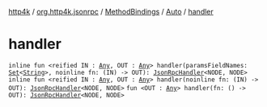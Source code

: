 [http4k](../../../index.md) / [org.http4k.jsonrpc](../../index.md) / [MethodBindings](../index.md) / [Auto](index.md) / [handler](./handler.md)

# handler

`inline fun <reified IN : `[`Any`](https://kotlinlang.org/api/latest/jvm/stdlib/kotlin/-any/index.html)`, OUT : `[`Any`](https://kotlinlang.org/api/latest/jvm/stdlib/kotlin/-any/index.html)`> handler(paramsFieldNames: `[`Set`](https://kotlinlang.org/api/latest/jvm/stdlib/kotlin.collections/-set/index.html)`<`[`String`](https://kotlinlang.org/api/latest/jvm/stdlib/kotlin/-string/index.html)`>, noinline fn: (IN) -> OUT): `[`JsonRpcHandler`](../../-json-rpc-handler.md)`<NODE, NODE>`
`inline fun <reified IN : `[`Any`](https://kotlinlang.org/api/latest/jvm/stdlib/kotlin/-any/index.html)`, OUT : `[`Any`](https://kotlinlang.org/api/latest/jvm/stdlib/kotlin/-any/index.html)`> handler(noinline fn: (IN) -> OUT): `[`JsonRpcHandler`](../../-json-rpc-handler.md)`<NODE, NODE>`
`fun <OUT : `[`Any`](https://kotlinlang.org/api/latest/jvm/stdlib/kotlin/-any/index.html)`> handler(fn: () -> OUT): `[`JsonRpcHandler`](../../-json-rpc-handler.md)`<NODE, NODE>`